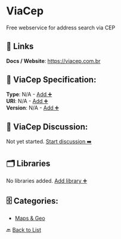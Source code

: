 # ViaCep

Free webservice for address search via CEP

##  🔗 Links
**Docs / Website**: https://viacep.com.br

## 🧬 ViaCep Specification:
**Type**: N/A - [Add ➕](https://github.com/apis-list/apis-list/edit/main/apis/viacep/viacep.yaml)  
**URI**: N/A - [Add ➕](https://github.com/apis-list/apis-list/edit/main/apis/viacep/viacep.yaml)  
**Version**: N/A - [Add ➕](https://github.com/apis-list/apis-list/edit/main/apis/viacep/viacep.yaml)

## 💬 ViaCep Discussion:
Not yet started. [Start discussion ➡️](https://github.com/apis-list/apis-list/discussions/new)

## 🗂️ Libraries

No libraries added. [Add library ➕](https://github.com/apis-list/apis-list/edit/main/apis/viacep/viacep.yaml)    


## 🗄️ Categories:
- [Maps & Geo](https://github.com/apis-list/apis-list#maps--geo-)

🔙  [Back to List](https://github.com/apis-list/apis-list)

